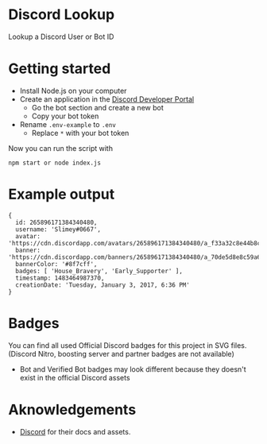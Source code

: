 # Discord Lookup

Lookup a Discord User or Bot ID

# Getting started

- Install Node.js on your computer
- Create an application in the [Discord Developer Portal](https://discord.com/developers/applications)
  - Go the bot section and create a new bot
  - Copy your bot token 
- Rename `.env-example` to `.env`
  - Replace `*` with your bot token

Now you can run the script with

```
npm start or node index.js
```

# Example output

```
{
  id: 265896171384340480,
  username: 'Slimey#0667',
  avatar: 'https://cdn.discordapp.com/avatars/265896171384340480/a_f33a32c8e44b8c0246e5433b8c0edb65',
  banner: 'https://cdn.discordapp.com/banners/265896171384340480/a_70de5d8e8c59a6ae588eca92fc0d58ff',
  bannerColor: '#8f7cff',
  badges: [ 'House_Bravery', 'Early_Supporter' ],
  timestamp: 1483464987370,
  creationDate: 'Tuesday, January 3, 2017, 6:36 PM'
}
```

# Badges

You can find all used Official Discord badges for this project in SVG files. (Discord Nitro, boosting server and partner badges are not available)
- Bot and Verified Bot badges may look different because they doesn't exist in the official Discord assets

# Aknowledgements

- [Discord](https://discord.com/developers/docs/resources/user#users-resource) for their docs and assets.
